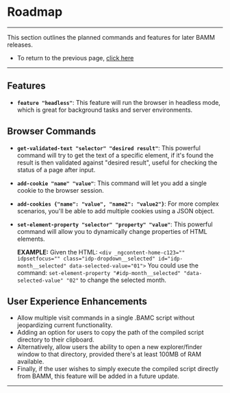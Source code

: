# Roadmap

---

This section outlines the planned commands and features for later BAMM releases.
- To return to the previous page, [click here](..)
---

## Features

- **`feature "headless"`**: This feature will run the browser in headless mode, which is great for background tasks and server environments.

## Browser Commands

- **`get-validated-text "selector" "desired result"`**: This powerful command will try to get the text of a specific element, if it's found the result is then validated against "desired result", useful for checking the status of a page after input. 
- **`add-cookie "name" "value"`**: This command will let you add a single cookie to the browser session.
- **`add-cookies {"name": "value", "name2": "value2"}`**: For more complex scenarios, you'll be able to add multiple cookies using a JSON object.
- **`set-element-property "selector" "property" "value"`**: This powerful command will allow you to dynamically change properties of HTML elements.

  **EXAMPLE:**
  Given the HTML: `<div _ngcontent-home-c123="" idpsetfocus="" class="idp-dropdown__selected" id="idp-month__selected" data-selected-value="01">`
  You could use the command: `set-element-property "#idp-month__selected" "data-selected-value" "02"` to change the selected month.

## User Experience Enhancements
- Allow multiple visit commands in a single .BAMC script without jeopardizing current functionality.
- Adding an option for users to copy the path of the compiled script directory to their clipboard.
- Alternatively, allow users the ability to open a new explorer/finder window to that directory, provided there's at least 100MB of RAM available.
- Finally, if the user wishes to simply execute the compiled script directly from BAMM, this feature will be added in a future update.

---
